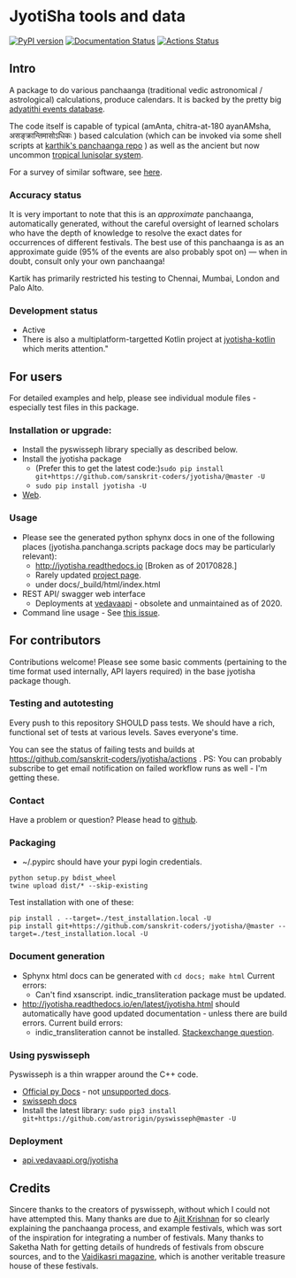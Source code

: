 JyotiSha tools and data
=======================
[![PyPI version](https://badge.fury.io/py/jyotisha.svg)](https://badge.fury.io/py/jyotisha)
[![Documentation Status](https://readthedocs.org/projects/jyotisha/badge/?version=latest)](https://jyotisha.readthedocs.io/en/latest/?badge=latest)
[![Actions Status](https://github.com/sanskrit-coders/jyotisha/workflows/Python%20package/badge.svg)](https://github.com/sanskrit-coders/jyotisha/actions)

## Intro
A package to do various panchaanga (traditional vedic astronomical / astrological) calculations, produce calendars. It is backed by the pretty big [adyatithi events database](https://github.com/sanskrit-coders/adyatithi).

The code itself is capable of typical (amAnta, chitra-at-180 ayanAMsha, असङ्क्रान्तिमासोऽधिकः ) based calculation (which can be invoked via some shell scripts at [karthik's panchaanga repo](https://github.com/karthikraman/panchangam) ) as well as the ancient but now uncommon [tropical lunisolar system](https://vvasuki.github.io/jyotiSham/history/kauNDinyAyana/). 

For a survey of similar software, see [here](https://sanskrit-coders.github.io/astronomy/).

### Accuracy status
It is very important to note that this is an *approximate* panchaanga,
automatically generated, without the careful oversight of learned
scholars who have the depth of knowledge to resolve the exact dates for
occurrences of different festivals. The best use of this panchaanga is as an
approximate guide (95% of the events are also probably spot on) — when
in doubt, consult only your own panchaanga!

Kartik has primarily restricted his testing to Chennai, Mumbai, London and Palo Alto.

### Development status
- Active
- There is also a multiplatform-targetted Kotlin project at [jyotisha-kotlin](https://github.com/sanskrit-coders/jyotisha-kotlin) which merits attention."

## For users
For detailed examples and help, please see individual module files - especially test files in this package.

### Installation or upgrade:
- Install the pyswisseph library specially as described below.
- Install the jyotisha package
  -  (Prefer this to get the latest code:)`sudo pip install git+https://github.com/sanskrit-coders/jyotisha/@master -U`
  - `sudo pip install jyotisha -U`
- [Web](https://pypi.python.org/pypi/jyotisha).

### Usage
- Please see the generated python sphynx docs in one of the following places (jyotisha.panchanga.scripts package docs may be particularly relevant):
    - http://jyotisha.readthedocs.io [Broken as of 20170828.]
    - Rarely updated [project page](https://sanskrit-coders.github.io/jyotisha/build/html/jyotisha.html).
    - under docs/_build/html/index.html
- REST API/ swagger web interface 
    - Deployments at [vedavaapi](http://api.vedavaapi.org/jyotisha) - obsolete and unmaintained as of 2020.
- Command line usage - See [this issue](https://github.com/sanskrit-coders/jyotisha/issues/10).

## For contributors
Contributions welcome! Please see some basic comments (pertaining to the time format used internally, API layers required) in the base jyotisha package though.

### Testing and autotesting
Every push to this repository SHOULD pass tests. We should have a rich, functional set of tests at various levels. Saves everyone's time.

You can see the status of failing tests and builds at https://github.com/sanskrit-coders/jyotisha/actions . PS: You can probably subscribe to get email notification on failed workflow runs as well - I'm getting these.

### Contact
Have a problem or question? Please head to [github](https://github.com/sanskrit-coders/jyotisha).

### Packaging
* ~/.pypirc should have your pypi login credentials.
```
python setup.py bdist_wheel
twine upload dist/* --skip-existing
```

Test installation with one of these:
```
pip install . --target=./test_installation.local -U
pip install git+https://github.com/sanskrit-coders/jyotisha/@master --target=./test_installation.local -U
```

### Document generation
- Sphynx html docs can be generated with `cd docs; make html` Current errors:
  - Can't find xsanscript. indic_transliteration package must be updated.
- http://jyotisha.readthedocs.io/en/latest/jyotisha.html should automatically have good updated documentation - unless there are build errors. Current build errors:
  - indic_transliteration cannot be installed. [Stackexchange question](https://stackoverflow.com/questions/45929148/read-the-docs-pip-pypi-dependency-installation-error).


### Using pyswisseph
Pyswisseph is a thin wrapper around the C++ code.

- [Official py Docs](https://astrorigin.com/pyswisseph/pydoc/index.html) - not [unsupported docs](http://pythonhosted.org/pyswisseph/swisseph-module.html).
- [swisseph docs](http://www.astro.com/swisseph/swephprg.htm)
- Install the latest library: `sudo pip3 install git+https://github.com/astrorigin/pyswisseph@master -U`

### Deployment
- [api.vedavaapi.org/jyotisha](http://api.vedavaapi.org/jyotisha)


## Credits

Sincere thanks to the creators of pyswisseph, without which I could not
have attempted this. Many thanks are due to [Ajit Krishnan][] for so
clearly explaining the panchaanga process, and example festivals, which
was sort of the inspiration for integrating a number of festivals. Many
thanks to Saketha Nath for getting details of hundreds of festivals from
obscure sources, and to the [Vaidikasri magazine][], which is another
veritable treasure house of these festivals.

  [Ajit Krishnan]: http://aupasana.com/
  [Vaidikasri magazine]: http://vaithikasri.com/
